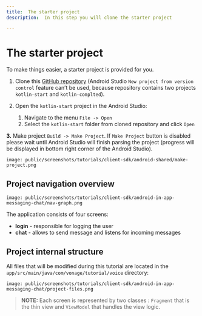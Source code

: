 ```yaml
---
title:  The starter project
description:  In this step you will clone the starter project

---
```


The starter project
===================

To make things easier, a starter project is provided for you.

1. Clone this [GitHub repository](https://github.com/nexmo-community/client-sdk-android-tutorial-messaging) (Android Studio `New project from version control` feature can’t be used, because repository contains two projects `kotlin-start` and `kotlin-complted`).

2. Open the `kotlin-start` project in the Android Studio:

   1. Navigate to the menu `File -> Open`
   2. Select the `kotlin-start` folder from cloned repository and click `Open`

**3\.** Make project `Build -> Make Project`. If `Make Project` button is disabled please wait until Android Studio will finish parsing the project (progress will be displayed in bottom right corner of the Android Studio).

```screenshot
image: public/screenshots/tutorials/client-sdk/android-shared/make-project.png
```

Project navigation overview
---------------------------

```screenshot
image: public/screenshots/tutorials/client-sdk/android-in-app-messaging-chat/nav-graph.png
```

The application consists of four screens:

* **login** - responsible for logging the user
* **chat** - allows to send message and listens for incoming messages

Project internal structure
--------------------------

All files that will be modified during this tutorial are located in the `app/src/main/java/com/vonage/tutorial/voice` directory:

```screenshot
image: public/screenshots/tutorials/client-sdk/android-in-app-messaging-chat/project-files.png
```

> **NOTE:** Each screen is represented by two classes : `Fragment` that is the thin view and `ViewModel` that handles the view logic.

